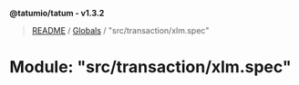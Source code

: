 **@tatumio/tatum - v1.3.2**

> [README](../README.md) / [Globals](../globals.md) / "src/transaction/xlm.spec"

# Module: "src/transaction/xlm.spec"
